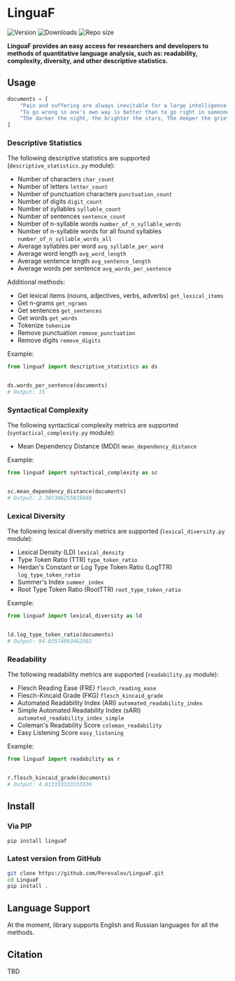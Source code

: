 # LinguaF

![Version](https://img.shields.io/pypi/v/linguaf?logo=pypi)
![Downloads](https://img.shields.io/pypi/dm/linguaf)
![Repo size](https://img.shields.io/github/repo-size/perevalov/linguaf)

**LinguaF provides an easy access for researchers and developers to methods of quantitative language analysis, such as: readability, complexity, diversity, and other descriptive statistics.**

## Usage

```python
documents = [
    "Pain and suffering are always inevitable for a large intelligence and a deep heart. The really great men must, I think, have great sadness on earth.",
    "To go wrong in one's own way is better than to go right in someone else's.",
    "The darker the night, the brighter the stars, The deeper the grief, the closer is God!"
]
```

### Descriptive Statistics

The following descriptive statistics are supported (`descriptive_statistics.py` module):

* Number of characters `char_count`
* Number of letters `letter_count`
* Number of punctuation characters `punctuation_count`
* Number of digits `digit_count`
* Number of syllables `syllable_count`
* Number of sentences `sentence_count`
* Number of n-syllable words `number_of_n_syllable_words`
* Number of n-syllable words for all found syllables `number_of_n_syllable_words_all`
* Average syllables per word `avg_syllable_per_word`
* Average word length `avg_word_length`
* Average sentence length `avg_sentence_length`
* Average words per sentence `avg_words_per_sentence`

Additional methods:
* Get lexical items (nouns, adjectives, verbs, adverbs) `get_lexical_items`
* Get n-grams `get_ngrams`
* Get sentences `get_sentences`
* Get words `get_words`
* Tokenize `tokenize`
* Remove punctuation `remove_punctuation`
* Remove digits `remove_digits`

Example:

```python
from linguaf import descriptive_statistics as ds


ds.words_per_sentence(documents)
# Output: 15
```

### Syntactical Complexity

The following syntactical complexity metrics are supported (`syntactical_complexity.py` module): 
* Mean Dependency Distance (MDD) `mean_dependency_distance`

Example:

```python
from linguaf import syntactical_complexity as sc


sc.mean_dependency_distance(documents)
# Output: 2.307306255835668
```

### Lexical Diversity

The following lexical diversity metrics are supported (`lexical_diversity.py` module): 
* Lexical Density (LD) `lexical_density`
* Type Token Ratio (TTR) `type_token_ratio`
* Herdan's Constant or Log Type Token Ratio (LogTTR) `log_type_token_ratio`
* Summer's Index `summer_index`
* Root Type Token Ratio (RootTTR) `root_type_token_ratio`

Example:

```python
from linguaf import lexical_diversity as ld


ld.log_type_token_ratio(documents)
# Output: 94.03574963462502
```

### Readability

The following readability metrics are supported (`readability.py` module): 
* Flesch Reading Ease (FRE) `flesch_reading_ease`
* Flesch-Kincaid Grade (FKG) `flesch_kincaid_grade`
* Automated Readability Index (ARI) `automated_readability_index`
* Simple Automated Readability Index (sARI) `automated_readability_index_simple`
* Coleman's Readability Score `coleman_readability`
* Easy Listening Score `easy_listening`


Example:

```python
from linguaf import readability as r


r.flesch_kincaid_grade(documents)
# Output: 4.813333333333336
```

## Install

### Via PIP

```bash
pip install linguaf
```

### Latest version from GitHub

```bash
git clone https://github.com/Perevalov/LinguaF.git
cd LinguaF
pip install .
```

## Language Support

At the moment, library supports English and Russian languages for all the methods.

## Citation

TBD
